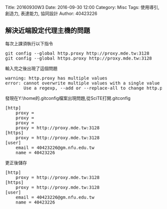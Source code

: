 Title: 20160930W3
Date: 2016-09-30 12:00
Category: Misc
Tags: 使用導引, 創造力, 表達能力, 協同設計
Author: 40423226

<h2>解決近端設定代理主機的問題</h2>
<p>每次上課須執行以下指令</p>
<pre>
git config --global http.proxy http://proxy.mde.tw:3128
git config --global https.proxy http://proxy.mde.tw:3128
</pre>
<p>輸入完之後出現了這個問題</p>
<pre>
warning: http.proxy has multiple values
error: cannot overwrite multiple values with a single value
       Use a regexp, --add or --replace-all to change http.proxy.
</pre>
<p>發現在Y:\home的.gitconfig檔案出現問題,從SciTE打開.gitconfig</p>
<pre>
[http]
	proxy = 
	proxy = 
	proxy = 
	proxy = http://proxy.mde.tw:3128
[https]
	proxy = http://proxy.mde.tw:3128
[user]
	email = 40423226@gm.nfu.edu.tw
	name = 40423226
</pre>
更正後儲存
<pre>
[http]
	proxy = http://proxy.mde.tw:3128
[https]
	proxy = http://proxy.mde.tw:3128
[user]
	email = 40423226@gm.nfu.edu.tw
	name = 40423226
</pre>